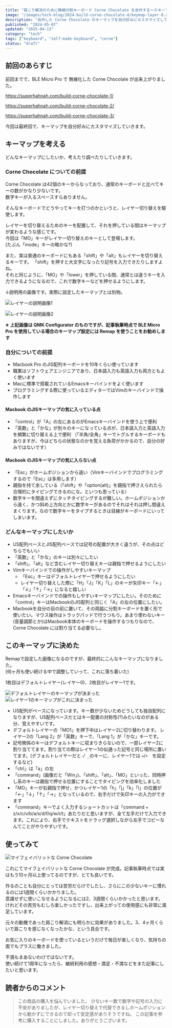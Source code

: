 ```yaml
---
title: "肩こり解消のために無線分割キーボード Corne Chocolate を自作する〜④キーマップ設定編〜"
image: "/images/tech-blog/2024-build-corne-chocolate-4/keymap-layer-0.avif"
description: "自作した Corne Chocolate のキーマップを自分好みにカスタマイズしていきます。"
published: "2024-05-07"
updated: "2025-04-13"
category: "tech"
tags: ["keyboard", "self-made-keyboard", "corne"]
status: "draft"
---
```


## 前回のあらすじ

前回までで、BLE Micro Pro で 無線化した Corne Chocolate が出来上がりました。

https://superhahnah.com/build-corne-chocolate-1/

https://superhahnah.com/build-corne-chocolate-2/

https://superhahnah.com/build-corne-chocolate-3/

今回は最終回で、キーマップを自分好みにカスタマイズしていきます。

## キーマップを考える

どんなキーマップにしたいか、考えたり調べたりしていきます。

### Corne Chocolate についての前提

Corne Chocolate は42個のキーからなっており、通常のキーボードと比べてキーの数がかなり少ないです。  
数字キーが入るスペースすらありません。

そんなキーボードでどうやってキーを打つのかというと、レイヤー切り替えを駆使します。

レイヤーを切り替えるためのキーを配置して、それを押している間はキーマップが変わるような感じです。  
今回は「MO」キーがレイヤー切り替えのキーとして登場します。  
(たぶん「mode」キーの略かな?)

また、実は普通のキーボードにもある「shift」や「alt」もレイヤーを切り替えるキーです。 「shift」を押すと大文字になったり記号を入力できたりしますよね。  
それと同じように、「MO」や「lower」を押している間、通常とは違うキーを入力できるようになるので、これで数字キーなどを押せるようにします。

↓説明用の画像です。実際に設定したキーマップとは別物。

![レイヤーの説明画像1](/images/tech-blog/2024-build-corne-chocolate-4/explain-keymap-layers.avif)

![レイヤーの説明画像2](/images/tech-blog/2024-build-corne-chocolate-4/explain-layer-1-keymap.avif)

**※ 上記画像は QMK Configurator のものですが、記事執筆時点で BLE Micro Pro を使用している場合のキーマップ設定には Remap を使うことをお勧めします**

### 自分についての前提

- Macbook Pro のJIS配列キーボードを10年くらい使っています
- 職業はソフトウェアエンジニアであり、日本語入力も英語入力も両方ともよく使います
- Macに標準で搭載されているEmacsキーバインドをよく使います
- プログラミングする際に使っているエディターではVimのキーバインドで操作します

#### Macbook のJISキーマップの気に入っている点

- 「control」が「A」の左にあるのがEmacsキーバインドを使う上で便利
- 「英数」と「かな」が別々のキーになっている点が、日本語入力と英語入力を頻繁に切り替える上で便利
  （「半角/全角」キーでトグルするキーボードもありますが、今はどちらの状態なのかを覚える負荷がかかるので、自分の好みではないです）

#### Macbook のJISキーマップの気に入らない点

- 「Esc」がホームポジションから遠い（Vimキーバインドでプログラミングするので「Esc」は多用します）
- 親指を持て余している（「shift」や「option(alt)」を親指で押さえられたら合理的にタイピングできるのにな。といつも思っている）
- 数字キーを間違えずにタッチタイピングするが難しい。ホームポジションから遠く、かつ斜め上方向とかに数字キーがあるのでそれはそれは押し間違えまくります。なので数字キーをタイプするときは目線がキーボードにいってしまいます。

### どんなキーマップにしたいか

- US配列ベースとJIS配列ベースでは記号の配置が大きく違うが、その点はどちらでもいい
- 「英数」と「かな」のキーは別々にしたい
- 「shift」、「alt」など含むレイヤー切り替えキーは親指で押せるようにしたい
- Vimキーバインドでの操作がしやすいキーマップ
  - 「Esc」キーはデフォルトレイヤーで押せるようにしたい
  - レイヤー切り替えした際に「H」「J」「K」「L」のキーが矢印キー「←」「↓」「↑」「→」になると嬉しい
- Emacsキーバインドでの操作もしやすいキーマップにしたい。そのために「control」キーはMacbookのJIS配列と同じく「A」の左の位置にしたい。
- Macbookを自分の目の前に置いて、その両脇に分割キーボードを置く形で使いたい。マウス操作はトラックパッドで行うつもり。あまり使わないキー(音量調節とか)はMacbook本体のキーボードを操作するつもりなので、Corne Chocolate には割り当てる必要なし。

## このキーマップに決めた

Remapで設定した画像になるのですが、最終的にこんなキーマップになりました。  
(何ヶ月も使い続ける中で調整していって、これに落ち着いた)

1枚目はデフォルトレイヤー(レイヤー0)、2枚目がレイヤー1です。

![デフォルトレイヤーのキーマップが決まった](/images/tech-blog/2024-build-corne-chocolate-4/keymap-layer-0.avif)
![レイヤー1のキーマップがこれに決まった](/images/tech-blog/2024-build-corne-chocolate-4/keymap-layer-1.avif)

- US配列がベースになっています。キー数が少ないためどうしても独自配列になりますが、US配列ベースだとはキー配置の対称性(?)みたいなのがある分、覚えやすいです。
- デフォルトレイヤーの「MO1」を押下中はレイヤー2に切り替わります。 レイヤー2の「Lang 2」が「英数」キーで、「Lang 1」が「かな」キーです。
- 記号関係のキーはデフォルトキーに収まりきらないので、一部レイヤー2に割り当ててます。割り当ての際はレイヤー1の似通った記号と同じ場所に置いてます。(デフォルトレイヤーだと`-`/` _`のキーに、レイヤー1では `=`/`+`　を設定するなど)
- 「ctrl」は「a」の左
- 「command」(画像だと「Win」)、「shift」、「alt」、「MO」といった、同時押し系のキーは親指で押せる位置にすることでタイピングを効率化しました
- 「MO」キーが右親指で押せ、かつレイヤー1の「h」「j」「k」「l」の位置が「←」「↓」「↑」「→」となっているので、右手だけで矢印キーの入力ができます
- 「command」キーでよく入力するショートカットは「command + z/x/c/v/b/a/s/d/f/q/w/r/t」あたりだと思いますが、全て左手だけで入力できます。これにより、右手でテキストをドラッグ選択しながら左手でコピーなんてことがやりやすいです。

## 使ってみて

![マイフェイバリットな Corne Chocolate](/images/tech-blog/2024-build-corne-chocolate-4/my-corne-chocolate.avif)

これにてマイフェイバリットな Corne Chocolate が完成。記事執筆時点では実はもう10ヶ月以上使ってるのですが、とても良いです。

作るのことも自分にとっては苦労だらけでしたし、さらにこの少ないキーに慣れるのには1週間くらいかかりました。  
意識せずに使いこなせるようになるには2、3週間くらいかかったと思います。  
けれどその苦労もむしろ楽しかったですし、出来上がっての使用感にも非常に満足しています。

元々の動機であった肩こり解消にも明らかに効果がありました。3、4ヶ月くらいで肩こりを感じなくなったかな、という具合です。

お気に入りのキーボードを使っているというだけで毎日が楽しくなり、気持ちの面でもプラスに働きました。

不満もまあないわけではないです。  
使い続けて1周年になったら、継続利用の感想・満足・不満などをまた記事にしたいと思います。

## 読者からのコメント

> この商品の購入を悩んでいました。
> 少ないキー数で数字や記号の入力に不安がありましたが、レイヤー切り替えで代替できるしホームポジションから動かずにできるので却って安定感がありそうですね。
> この記事を参考に購入することにしました。ありがとうございます。
